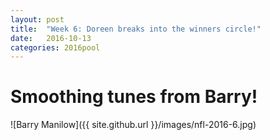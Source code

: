 ```yaml
---
layout: post
title:  "Week 6: Doreen breaks into the winners circle!"
date:   2016-10-13
categories: 2016pool
---
```

# Smoothing tunes from Barry! <br/>
![Barry Manilow]({{ site.github.url }}/images/nfl-2016-6.jpg)
